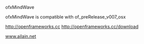 ofxMindWave

ofxMindWave is compatible with of_preRelease_v007_osx

http://openframeworks.cc
http://openframeworks.cc/download


www.ailain.net
